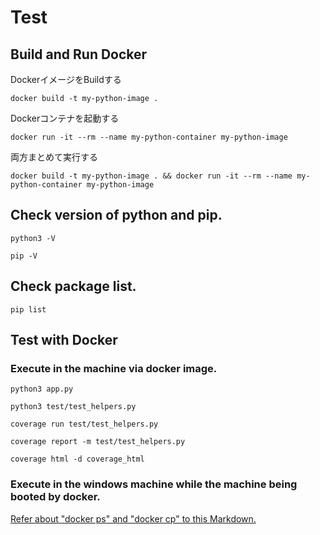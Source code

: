 # Test

## Build and Run Docker

DockerイメージをBuildする

```dosbatch
docker build -t my-python-image .
```

Dockerコンテナを起動する

```dosbatch
docker run -it --rm --name my-python-container my-python-image
```

両方まとめて実行する

```dosbatch
docker build -t my-python-image . && docker run -it --rm --name my-python-container my-python-image
```

## Check version of python and pip.
```shell
python3 -V
```

```shell
pip -V
```

## Check package list.
```shell
pip list
```

## Test with Docker

### Execute in the machine via docker image.

```shell
python3 app.py
```

```shell
python3 test/test_helpers.py
```

```shell
coverage run test/test_helpers.py
```

```shell
coverage report -m test/test_helpers.py
```

```shell
coverage html -d coverage_html
```

### Execute in the windows machine while the machine being booted by docker.

[Refer about "docker ps" and "docker cp" to this Markdown.](../README.md)
